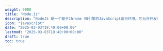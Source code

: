 ```yaml
---
weight: 9000
title: "Node.js"
description: "NodeJS 是一个基于Chrome V8引擎的JavaScript运行环境。它允许开发者使用JavaScript编写服务器端代码，并提供了丰富的API来处理文件、网络请求等操作。"
icon: "javascript"
date: "2025-03-03T19:40:00+08:00"
lastmod: "2025-03-03T19:40:00+08:00"
draft: true
toc: true
---
```

